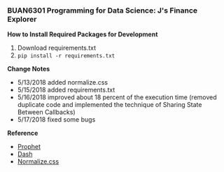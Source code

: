 ### BUAN6301 Programming for Data Science: J's Finance Explorer

**How to Install Required Packages for Development**
1. Download requirements.txt
2. `pip install -r requirements.txt`

**Change Notes**
- 5/13/2018 added normalize.css
- 5/15/2018 added requirements.txt
- 5/16/2018 improved about 18 percent of the execution time (removed duplicate code and implemented the technique of Sharing State Between Callbacks)
- 5/17/2018 fixed some bugs

**Reference**
- [Prophet](https://facebook.github.io/prophet/)
- [Dash](https://dash.plot.ly/)
- [Normalize.css](https://necolas.github.io/normalize.css/)
